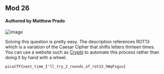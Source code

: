 ## Mod 26
#### Authored by Matthew Prado

![image](https://user-images.githubusercontent.com/71365470/111420885-416a1b80-86a9-11eb-95ce-90e5aeccf665.png)


Solving this question is pretty easy. The description references ROT13 which is a variation of the Caesar Cipher that shifts letters thirteen times. You can use a website such as [Cryptii](https://cryptii.com/) to automate this process rather than doing it by hand with a wheel.


```picoCTF{next_time_I'll_try_2_rounds_of_rot13_hWqFsgzu}```
